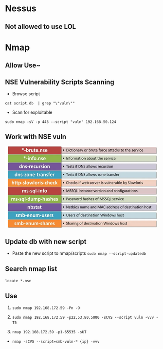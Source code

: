 # Nessus
## Not allowed to use LOL

# Nmap
## Allow Use~
## NSE Vulnerability Scripts Scanning
- Browse script   
``` cd /usr/share/nmap/scripts/
cat script.db  | grep "\"vuln\""
```

- Scan for exploitable
```
sudo nmap -sV -p 443 --script "vuln" 192.168.50.124
```

## Work with NSE vuln
![alt text](1_g2AGcwf6RRQoLG2Z4cakDw.webp)
## Update db with new script
- Paste the new script to nmap/scripts
``` sudo nmap --script-updatedb ```

## Search nmap list 
``` locate *.nse ```

## Use
1. ``` sudo nmap 192.168.172.59 -Pn -O ```

2. ``` sudo nmap 192.168.172.59 -p22,53,80,5000 -sCVS --script vuln -vvv -T5 ```

3. ``` nmap 192.168.172.59 -p1-65535 -sUT ```

- ``` nmap -sCVS --script=smb-vuln-* {ip} -vvv ```